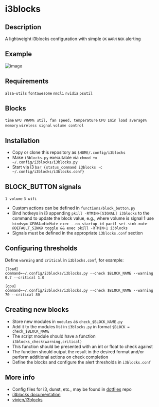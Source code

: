 # i3blocks

## Description
A lightweight i3blocks configuration with simple `OK` `WARN` `NOK` alerting

## Example
![image](https://github.com/mikeredev/i3blocks/assets/132297919/e029ff01-dd68-4b3c-8629-259a52da41d0)

## Requirements
`alsa-utils`
`fontawesome`
`nmcli`
`nvidia`
`psutil`

## Blocks
`time`
`GPU VRAM% util, fan speed, temperature`
`CPU 1min load average%`
`memory`
`wireless signal`
`volume control`

## Installation
- Copy or clone this repository as `$HOME/.config/i3blocks`
- Make `i3blocks.py` executable via `chmod +x ~/.config/i3blocks/i3blocks.py`
- Start via i3 `bar {status_command i3blocks -c ~/.config/i3blocks/i3blocks.conf}`

## BLOCK_BUTTON signals
`1 volume`
`3 wifi`

- Custom actions can be defined in `functions/block_button.py`
- Bind hotkeys in i3 appending  `pkill -RTMIN+[SIGNAL] i3blocks` to the command to update the block value, e.g., where volume is signal 1 use `bindsym XF86AudioMute exec --no-startup-id pactl set-sink-mute @DEFAULT_SINK@ toggle && exec pkill -RTMIN+1 i3blocks`
- Signals must be defined in the appropriate `i3blocks.conf` section

## Configuring thresholds
Define `warning` and `critical` in `i3blocks.conf`, for example:
```
[load]
command=~/.config/i3blocks/i3blocks.py --check $BLOCK_NAME --warning 0.7 --critical 1.0

[gpu]
command=~/.config/i3blocks/i3blocks.py --check $BLOCK_NAME --warning 70 --critical 80
```

## Creating new blocks
- Store new modules in `modules` as `check_$BLOCK_NAME.py`
- Add it to the modules list in `i3blocks.py` in format `$BLOCK = check_$BLOCK_NAME`
- The script module should have a function `i3blocks_check(warning,critical)`
- This function should be presented with an int or float to check against
- The function should output the result in the desired format and/or perform additional actions on check completion
- Define the blocks and configure the alert thresholds in `i3blocks.conf`

## More info
- Config files for i3, dunst, etc., may be found in [dotfiles](https://github.com/mikeredev/dotfiles) repo
- [i3blocks documentation](https://vivien.github.io/i3blocks)
- [vivien/i3blocks](https://github.com/vivien/i3blocks)
